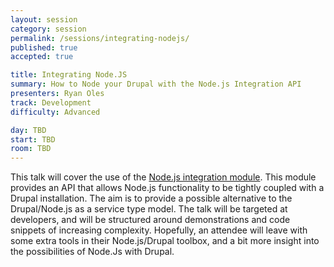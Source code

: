 ```yaml
---
layout: session
category: session
permalink: /sessions/integrating-nodejs/
published: true
accepted: true

title: Integrating Node.JS
summary: How to Node your Drupal with the Node.js Integration API
presenters: Ryan Oles
track: Development
difficulty: Advanced

day: TBD
start: TBD
room: TBD
---
```


This talk will cover the use of the [Node.js integration module](http://drupal.org/project/nodejs). This module provides an API that allows Node.js functionality to be tightly coupled with a Drupal installation. The aim is to provide a possible alternative to the Drupal/Node.js as a service type model. The talk will be targeted at developers, and will be structured around demonstrations and code snippets of increasing complexity. Hopefully, an attendee will leave with some extra tools in their Node.js/Drupal toolbox, and a bit more insight into the possibilities of Node.Js with Drupal.
